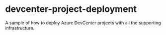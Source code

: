 # devcenter-project-deployment
A sample of how to deploy Azure DevCenter projects with all the supporting infrastructure.

